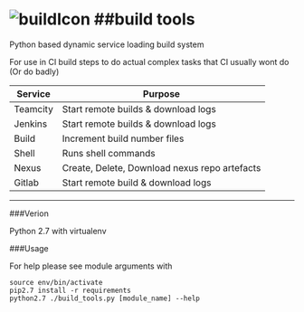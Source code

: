 ![buildIcon](http://i.imgur.com/xzrllfC.png)
##build tools
===========

Python based dynamic service loading build system

For use in CI build steps to do actual complex tasks that CI usually wont do (Or do badly)

| Service | Purpose |
|---------|-----------------------------------------------|
| Teamcity| Start remote builds & download logs           |
| Jenkins | Start remote builds & download logs           |
| Build   | Increment build  number files                 |
| Shell   | Runs shell commands                           |
| Nexus   | Create, Delete, Download nexus repo artefacts |
| Gitlab  | Start remote build & download logs            |
---
###Verion

Python 2.7 with virtualenv

###Usage

For help please see module arguments with 

```
source env/bin/activate
pip2.7 install -r requirements
python2.7 ./build_tools.py [module_name] --help

```

